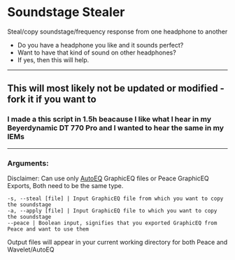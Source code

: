 # Soundstage Stealer
Steal/copy soundstage/frequency response from one headphone to another
- Do you have a headphone you like and it sounds perfect?
- Want to have that kind of sound on other headphones?
- If yes, then this will help.
---
## This will most likely not be updated or modified - fork it if you want to
### I made a this script in 1.5h beacause I like what I hear in my Beyerdynamic DT 770 Pro and I wanted to hear the same in my IEMs

---
### Arguments:
Disclaimer: Can use only [AutoEQ](https://autoeq.app/) GraphicEQ files or Peace GraphicEQ Exports,
Both need to be the same type.
````
-s, --steal [file] | Input GraphicEQ file from which you want to copy the soundstage
-a, --apply [file] | Input GraphicEQ file to which you want to copy the soundstage
--peace | Boolean input, signifies that you exported GraphicEQ from Peace and want to use them
````
Output files will appear in your current working directory for both Peace and Wavelet/AutoEQ
